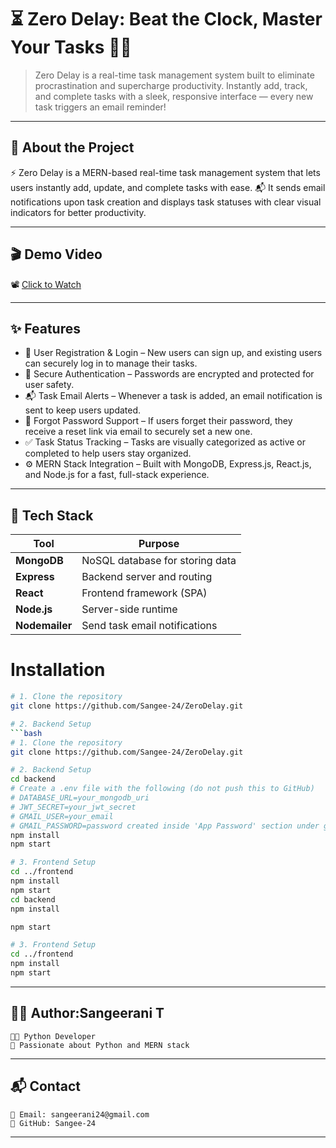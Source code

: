 # ⏳ Zero Delay: Beat the Clock, Master Your Tasks 🧠✅

>Zero Delay is a real-time task management system built to eliminate procrastination and supercharge productivity.
Instantly add, track, and complete tasks with a sleek, responsive interface — every new task triggers an email reminder!
---
## 📖 About the Project

⚡ Zero Delay is a MERN-based real-time task management system that lets users instantly add, update, and complete tasks with ease.
📬 It sends email notifications upon task creation and displays task statuses with clear visual indicators for better productivity.

---

## 🎬 Demo Video

📽️ [Click to Watch](https://drive.google.com/file/d/1sCQDmfe_dapKsgAHVU3Myl49_yj31W3i/view)

---

## ✨ Features

- 👥 User Registration & Login – New users can sign up, and existing users can securely log in to manage their tasks.
- 🔐 Secure Authentication – Passwords are encrypted and protected for user safety.
- 📬 Task Email Alerts – Whenever a task is added, an email notification is sent to keep users updated.
- 🔁 Forgot Password Support – If users forget their password, they receive a reset link via email to securely set a new one.
- ✅ Task Status Tracking – Tasks are visually categorized as active or completed to help users stay organized.
- ⚙️ MERN Stack Integration – Built with MongoDB, Express.js, React.js, and Node.js for a fast, full-stack experience.

---

## 🧰 Tech Stack

| Tool           | Purpose                          |
|----------------|----------------------------------|
| **MongoDB**    | NoSQL database for storing data  |
| **Express**    | Backend server and routing       |
| **React**      | Frontend framework (SPA)         |
| **Node.js**    | Server-side runtime              |
| **Nodemailer** | Send task email notifications    |


# Installation
```bash
# 1. Clone the repository
git clone https://github.com/Sangee-24/ZeroDelay.git

# 2. Backend Setup
```bash
# 1. Clone the repository
git clone https://github.com/Sangee-24/ZeroDelay.git

# 2. Backend Setup
cd backend
# Create a .env file with the following (do not push this to GitHub)
# DATABASE_URL=your_mongodb_uri
# JWT_SECRET=your_jwt_secret
# GMAIL_USER=your_email
# GMAIL_PASSWORD=password created inside 'App Password' section under google accounts setting
npm install
npm start

# 3. Frontend Setup
cd ../frontend
npm install
npm start
cd backend
npm install

npm start

# 3. Frontend Setup
cd ../frontend
npm install
npm start
```
---
## 👩‍💻 Author:Sangeerani T
```
🧑‍💻 Python Developer 
🌟 Passionate about Python and MERN stack
```
---
## 📬 Contact
```
📧 Email: sangeerani24@gmail.com
🐙 GitHub: Sangee-24
```
---


